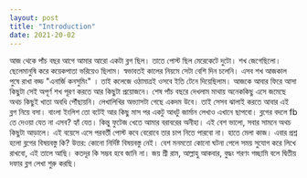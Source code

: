 ```yaml
---
layout: post
title: "Introduction"
date: 2021-20-02
---
```


আজ থেকে পাঁচ বছর আগে আমার আরো একটা ব্লগ ছিল। তাতে পোস্ট ছিল মেরেকেটে দুটো।  শখ জেগেছিলো। ছেলেমানুষি করে কয়েকপাতা ভরিয়েও ছিলাম। স্বভাবতই কালের নিয়মে সেটা বেশি দিন চলেনি। এসব শখ আজকাল পুষে রাখা বড্ড  "এনার্জি কনসুমিং" । তাই কলেজে ওঠামাত্রই ওসবে ইতি টেনে দিয়েছিলাম। আজকে আবার ফিরে আসা কিছুটা সেই অপূর্ণ শখ পূরণ করতে আর কিছুটা প্রয়োজনে। শেষ পাঁচ বছরে দেখলাম মাথায় অনেককিছু এসে জমেছে অথচ কিছুই খাতা অবধি পৌঁছায়নি। লেখালিখির অভ্যাসটা গেছে একদম উবে। তাই সেসব ঝালাই করতে আবার এই ব্লগ নিয়ে বসা। বাংলা ইংলিশ তো বটেই আর কিছু মাস পর একটু আধটু জার্মান লেখাও এখানে ছাপবো। ব্লগের বদলে fb তে দেওয়া যেত না এসব? হ্যাঁ যেত।  কিন্তু ফুটেজ খেতে আমার বরাবরের অনীহা। এই বেশ ভালো, সবার সামনে অথচ কিছুটা আড়ালে। এই বয়েসে এসে পরবর্তী পোস্ট কবে বেরোবে তার চাপ নিতে পারবো না।  হাতে মেলা কাজ। এবার প্রশ্ন হলো ব্লগের বিষয়বস্তু কি? উত্তর: কোনো নির্দিষ্ট বিষয়বস্তু নেই। বেশ মনমতো কোনো ঘটনা পেলে সময় সুযোগ করে লিখে রাখবো, এই তালে আছি। কতদূর কি সম্ভব হবে জানি না। জয় শ্রী রাম, আল্লাহু আকবার, বুদ্ধং শরণং গচ্ছামি বলে দ্বিতীয় দফার ব্লগ লেখা শুরু করছি।
